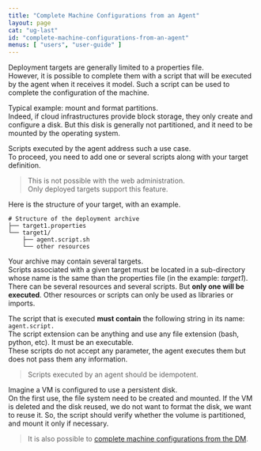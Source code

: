```yaml
---
title: "Complete Machine Configurations from an Agent"
layout: page
cat: "ug-last"
id: "complete-machine-configurations-from-an-agent"
menus: [ "users", "user-guide" ]
---
```


Deployment targets are generally limited to a properties file.  
However, it is possible to complete them with a script that will be executed by the agent
when it receives it model. Such a script can be used to complete the configuration of the machine.

Typical example: mount and format partitions.  
Indeed, if cloud infrastructures provide block storage, they only create and
configure a disk. But this disk is generally not partitioned, and it need to be
mounted by the operating system.

Scripts executed by the agent address such a use case.  
To proceed, you need to add one or several scripts along with your target definition.

> This is not possible with the web administration.  
> Only deployed targets support this feature.

Here is the structure of your target, with an example.

```properties
# Structure of the deployment archive
├── target1.properties
└── target1/
    ├── agent.script.sh
    └── other resources
```

Your archive may contain several targets.  
Scripts associated with a given target must be located in a sub-directory whose name is
the same than the properties file (in the example: *target1*). There can be several resources
and several scripts. But **only one will be executed**. Other resources or scripts can only be
used as libraries or imports.

The script that is executed **must contain** the following string in its name: `agent.script.`  
The script extension can be anything and use any file extension (bash, python, etc). It must be an executable.  
These scripts do not accept any parameter, the agent executes them but does not pass them any information.

> Scripts executed by an agent should be idempotent.

Imagine a VM is configured to use a persistent disk.  
On the first use, the file system need to be created and mounted. If the VM is deleted and
the disk reused, we do not want to format the disk, we want to reuse it. So, the script should
verify whether the volume is partitioned, and mount it only if necessary.

> It is also possible to [complete machine configurations from the DM](complete-machine-configurations-from-the-dm.html).
